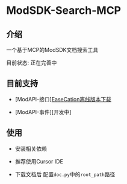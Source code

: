 # ModSDK-Search-MCP

## 介绍

一个基于MCP的ModSDK文档搜索工具

目前状态: 正在完善中

## 目前支持

- [ModAPI-接口][EaseCation离线版本下载](https://github.com/EaseCation/netease-modsdk-wiki)

- [ModAPI-事件][开发中]

## 使用

- 安装相关依赖

- 推荐使用Cursor IDE

- 下载文档后 配置`doc.py`中的`root_path`路径



